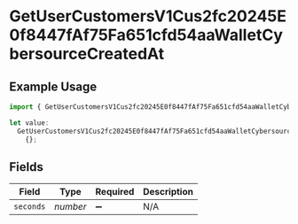 # GetUserCustomersV1Cus2fc20245E0f8447fAf75Fa651cfd54aaWalletCybersourceCreatedAt

## Example Usage

```typescript
import { GetUserCustomersV1Cus2fc20245E0f8447fAf75Fa651cfd54aaWalletCybersourceCreatedAt } from "@dhaba/safepay-ts/models/operations";

let value:
  GetUserCustomersV1Cus2fc20245E0f8447fAf75Fa651cfd54aaWalletCybersourceCreatedAt =
    {};
```

## Fields

| Field              | Type               | Required           | Description        |
| ------------------ | ------------------ | ------------------ | ------------------ |
| `seconds`          | *number*           | :heavy_minus_sign: | N/A                |